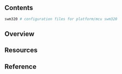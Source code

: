 ## Contents

```sh
swm320 # configuration files for platform/mcu swm320
```

## Overview

## Resources

## Reference